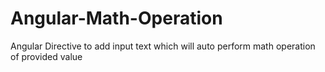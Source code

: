 # Angular-Math-Operation
Angular Directive to add input text which will auto perform math operation of provided value
